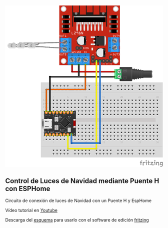 ![Esquema](esquema.png)

## Control de Luces de Navidad mediante Puente H con ESPHome

Circuito de conexión de luces de Navidad con un Puente H y EspHome


Vídeo tutorial en [Youtube](https://youtu.be/q-FuJQuTSOA)

Descarga del [esquema](esquema.fzz) para usarlo con el software de edición [fritzing](https://fritzing.org/)
